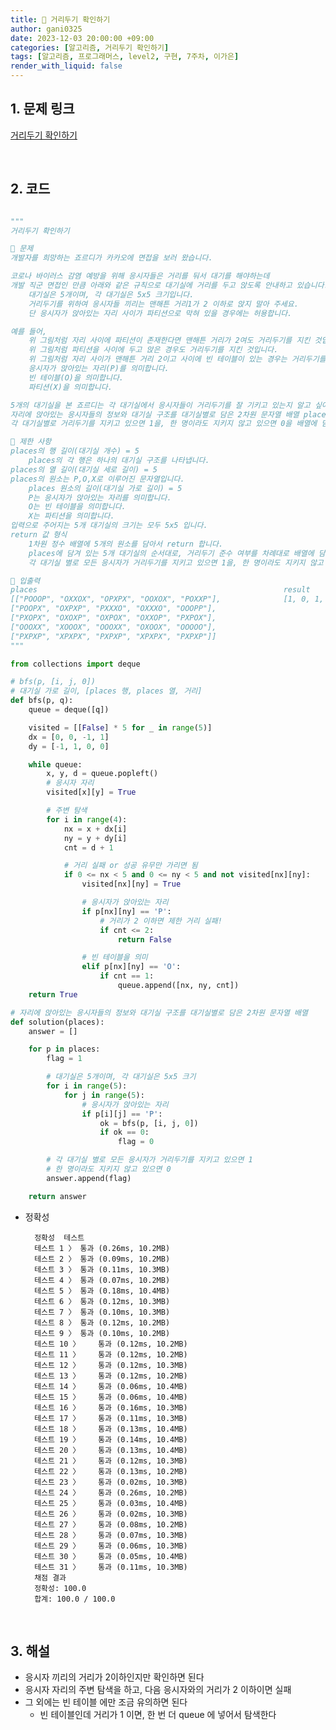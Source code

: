 ```yaml
---
title: 🐢 거리두기 확인하기
author: gani0325
date: 2023-12-03 20:00:00 +09:00
categories: [알고리즘, 거리두기 확인하기]
tags: [알고리즘, 프로그래머스, level2, 구현, 7주차, 이가은]
render_with_liquid: false
---
```


## 1. 문제 링크

[거리두기 확인하기](https://school.programmers.co.kr/learn/courses/30/lessons/81302)

<br>

## 2. 코드

```python

"""
거리두기 확인하기

💛 문제
개발자를 희망하는 죠르디가 카카오에 면접을 보러 왔습니다.

코로나 바이러스 감염 예방을 위해 응시자들은 거리를 둬서 대기를 해야하는데
개발 직군 면접인 만큼 아래와 같은 규칙으로 대기실에 거리를 두고 앉도록 안내하고 있습니다.
    대기실은 5개이며, 각 대기실은 5x5 크기입니다.
    거리두기를 위하여 응시자들 끼리는 맨해튼 거리1가 2 이하로 앉지 말아 주세요.
    단 응시자가 앉아있는 자리 사이가 파티션으로 막혀 있을 경우에는 허용합니다.

예를 들어,
    위 그림처럼 자리 사이에 파티션이 존재한다면 맨해튼 거리가 2여도 거리두기를 지킨 것입니다.
    위 그림처럼 파티션을 사이에 두고 앉은 경우도 거리두기를 지킨 것입니다.
    위 그림처럼 자리 사이가 맨해튼 거리 2이고 사이에 빈 테이블이 있는 경우는 거리두기를 지키지 않은 것입니다.
    응시자가 앉아있는 자리(P)를 의미합니다.
    빈 테이블(O)을 의미합니다.
    파티션(X)을 의미합니다.

5개의 대기실을 본 죠르디는 각 대기실에서 응시자들이 거리두기를 잘 기키고 있는지 알고 싶어졌습니다.
자리에 앉아있는 응시자들의 정보와 대기실 구조를 대기실별로 담은 2차원 문자열 배열 places가 매개변수로 주어집니다.
각 대기실별로 거리두기를 지키고 있으면 1을, 한 명이라도 지키지 않고 있으면 0을 배열에 담아 return 하도록 solution 함수를 완성해 주세요.

🧡 제한 사항
places의 행 길이(대기실 개수) = 5
    places의 각 행은 하나의 대기실 구조를 나타냅니다.
places의 열 길이(대기실 세로 길이) = 5
places의 원소는 P,O,X로 이루어진 문자열입니다.
    places 원소의 길이(대기실 가로 길이) = 5
    P는 응시자가 앉아있는 자리를 의미합니다.
    O는 빈 테이블을 의미합니다.
    X는 파티션을 의미합니다.
입력으로 주어지는 5개 대기실의 크기는 모두 5x5 입니다.
return 값 형식
    1차원 정수 배열에 5개의 원소를 담아서 return 합니다.
    places에 담겨 있는 5개 대기실의 순서대로, 거리두기 준수 여부를 차례대로 배열에 담습니다.
    각 대기실 별로 모든 응시자가 거리두기를 지키고 있으면 1을, 한 명이라도 지키지 않고 있으면 0을 담습니다.

💚 입출력
places	                                                     result
[["POOOP", "OXXOX", "OPXPX", "OOXOX", "POXXP"],              [1, 0, 1, 1, 1]
["POOPX", "OXPXP", "PXXXO", "OXXXO", "OOOPP"],
["PXOPX", "OXOXP", "OXPOX", "OXXOP", "PXPOX"],
["OOOXX", "XOOOX", "OOOXX", "OXOOX", "OOOOO"],
["PXPXP", "XPXPX", "PXPXP", "XPXPX", "PXPXP"]]
"""

from collections import deque

# bfs(p, [i, j, 0])
# 대기실 가로 길이, [places 행, places 열, 거리]
def bfs(p, q):
    queue = deque([q])

    visited = [[False] * 5 for _ in range(5)]
    dx = [0, 0, -1, 1]
    dy = [-1, 1, 0, 0]

    while queue:
        x, y, d = queue.popleft()
        # 응시자 자리
        visited[x][y] = True

        # 주변 탐색
        for i in range(4):
            nx = x + dx[i]
            ny = y + dy[i]
            cnt = d + 1

            # 거리 실패 or 성공 유무만 가리면 됨
            if 0 <= nx < 5 and 0 <= ny < 5 and not visited[nx][ny]:
                visited[nx][ny] = True

                # 응시자가 앉아있는 자리
                if p[nx][ny] == 'P':
                    # 거리가 2 이하면 제한 거리 실패!
                    if cnt <= 2:
                        return False

                # 빈 테이블을 의미
                elif p[nx][ny] == 'O':
                    if cnt == 1:
                        queue.append([nx, ny, cnt])
    return True

# 자리에 앉아있는 응시자들의 정보와 대기실 구조를 대기실별로 담은 2차원 문자열 배열
def solution(places):
    answer = []

    for p in places:
        flag = 1

        # 대기실은 5개이며, 각 대기실은 5x5 크기
        for i in range(5):
            for j in range(5):
                # 응시자가 앉아있는 자리
                if p[i][j] == 'P':
                    ok = bfs(p, [i, j, 0])
                    if ok == 0:
                        flag = 0

        # 각 대기실 별로 모든 응시자가 거리두기를 지키고 있으면 1
        # 한 명이라도 지키지 않고 있으면 0
        answer.append(flag)

    return answer


```

- 정확성

        정확성  테스트
        테스트 1 〉	통과 (0.26ms, 10.2MB)
        테스트 2 〉	통과 (0.09ms, 10.2MB)
        테스트 3 〉	통과 (0.11ms, 10.3MB)
        테스트 4 〉	통과 (0.07ms, 10.2MB)
        테스트 5 〉	통과 (0.18ms, 10.4MB)
        테스트 6 〉	통과 (0.12ms, 10.3MB)
        테스트 7 〉	통과 (0.10ms, 10.3MB)
        테스트 8 〉	통과 (0.12ms, 10.2MB)
        테스트 9 〉	통과 (0.10ms, 10.2MB)
        테스트 10 〉	통과 (0.12ms, 10.2MB)
        테스트 11 〉	통과 (0.12ms, 10.2MB)
        테스트 12 〉	통과 (0.12ms, 10.3MB)
        테스트 13 〉	통과 (0.12ms, 10.2MB)
        테스트 14 〉	통과 (0.06ms, 10.4MB)
        테스트 15 〉	통과 (0.06ms, 10.4MB)
        테스트 16 〉	통과 (0.16ms, 10.3MB)
        테스트 17 〉	통과 (0.11ms, 10.3MB)
        테스트 18 〉	통과 (0.13ms, 10.4MB)
        테스트 19 〉	통과 (0.14ms, 10.4MB)
        테스트 20 〉	통과 (0.13ms, 10.4MB)
        테스트 21 〉	통과 (0.12ms, 10.3MB)
        테스트 22 〉	통과 (0.13ms, 10.2MB)
        테스트 23 〉	통과 (0.02ms, 10.3MB)
        테스트 24 〉	통과 (0.26ms, 10.2MB)
        테스트 25 〉	통과 (0.03ms, 10.4MB)
        테스트 26 〉	통과 (0.02ms, 10.3MB)
        테스트 27 〉	통과 (0.08ms, 10.2MB)
        테스트 28 〉	통과 (0.07ms, 10.3MB)
        테스트 29 〉	통과 (0.06ms, 10.3MB)
        테스트 30 〉	통과 (0.05ms, 10.4MB)
        테스트 31 〉	통과 (0.11ms, 10.3MB)
        채점 결과
        정확성: 100.0
        합계: 100.0 / 100.0

<br>

## 3. 해설

- 응시자 끼리의 거리가 2이하인지만 확인하면 된다
- 응시자 자리의 주변 탐색을 하고, 다음 응시자와의 거리가 2 이하이면 실패
- 그 외에는 빈 테이블 에만 조금 유의하면 된다
  - 빈 테이블인데 거리가 1 이면, 한 번 더 queue 에 넣어서 탐색한다
